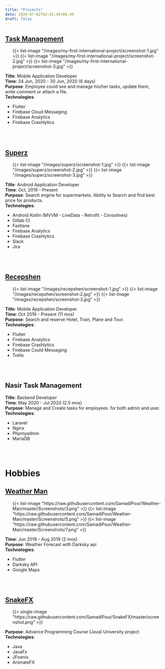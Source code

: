 ```yaml
---
title: "Projects"
date: 2020-07-02T02:41:45+04:30
draft: false
---
```


## [Task Management](https://samadipour.github.io/posts/my-first-international-project/)
<div class="cont">
  <div class="gallery">
    <ul id="lightgallery">
      {{< list-image "/images/my-first-international-project/screenshot-1.jpg" >}}
      {{< list-image "/images/my-first-international-project/screenshot-2.jpg" >}}      
      {{< list-image "/images/my-first-international-project/screenshot-3.jpg" >}}      
    </ul>
  </div>
</div> 

**Title**: Mobile Application Developer    
**Time**: 24 Jun, 2020 - 30 Jun, 2020 (6 days)   
**Purpose**: Employee could see and manage his/her tasks, update them, write comment or attach a file.    
**Technologies**:
- Flutter
- Firebase Cloud Messaging
- Firebase Analytics
- Firebase Crashlytics

<br/>
<br/>

## [Superz](https://superz.ir/)
<div class="cont">
  <div class="gallery">
    <ul id="lightgallery2">
      {{< list-image "/images/superz/screenshot-1.jpg" >}}
      {{< list-image "/images/superz/screenshot-2.jpg" >}}
      {{< list-image "/images/superz/screenshot-3.jpg" >}}
    </ul>
  </div>
</div> 

**Title**: Android Application Developer    
**Time**: Oct, 2019 - Present    
**Purpose**: Search engine for supermarkets. Ability to Search and find best price for products.      
**Technologies**:
- Android Kotlin (MVVM - LiveData - Retrofit - Coroutines)
- Gitlab CI
- Fastlane
- Firebase Analytics
- Firebase Crashlytics
- Slack
- Jira

<br/>
<br/>

## [Recepshen](http://www.recepshen.ir/)
<div class="cont">
  <div class="gallery">
    <ul id="lightgallery3">
      {{< list-image "/images/recepshen/screenshot-1.jpg" >}}
      {{< list-image "/images/recepshen/screenshot-2.jpg" >}}
      {{< list-image "/images/recepshen/screenshot-3.jpg" >}}
    </ul>
  </div>
</div> 

**Title**: Mobile Application Developer    
**Time**: Oct 2019 - Present (11 mos)   
**Purpose**: Search and reserve Hotel, Train, Plane and Tour.    
**Technologies**:
- Flutter
- Firebase Analytics
- Firebase Crashlytics
- Firebase Could Messaging
- Trello

<br/>
<br/>

## Nasir Task Management
**Title**: Backend Developer    
**Time**: May 2020 - Jul 2020 (2.5 mos)   
**Purpose**: Manage and Create tasks for employees. for both admin and user.    
**Technologies**:
- Laravel
- Nginx
- Phpmyadmin
- MariaDB

<br/>
<br/>

# Hobbies

## [Weather Man](https://github.com/SamadiPour/Weather-Man)
<div class="cont">
  <div class="gallery">
    <ul id="lightgallery4">
      {{< list-image "https://raw.githubusercontent.com/SamadiPour/Weather-Man/master/Screenshots/3.png" >}}
      {{< list-image "https://raw.githubusercontent.com/SamadiPour/Weather-Man/master/Screenshots/5.png" >}}
      {{< list-image "https://raw.githubusercontent.com/SamadiPour/Weather-Man/master/Screenshots/7.png" >}}
    </ul>
  </div>
</div> 

**Time**: Jun 2019 - Aug 2019 (2 mos)   
**Purpose**: Weather Forecast with Darksky api    
**Technologies**:
- Flutter
- Darksky API
- Google Maps

<br/>
<br/>

## [SnakeFX](https://github.com/SamadiPour/SnakeFX)
<div class="cont">
  <div class="gallery">
    <ul id="lightgallery5">
      {{< single-image "https://raw.githubusercontent.com/SamadiPour/SnakeFX/master/screenshot.png" >}}
    </ul>
  </div>
</div> 

**Purpose**: Advance Programming Course (Java) University project  
**Technologies**:
- Java
- JavaFx
- JFoenix
- AnimateFX

<br/>
<br/>